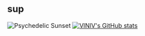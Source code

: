 ## sup

![Psychedelic Sunset](https://media.giphy.com/media/RfnQuPrBYOzpdh8yrh/giphy.gif)
[![VlNlV's GitHub stats](https://github-readme-stats.vercel.app/api?username=VlNlV)](https://github.com/VlNlV/github-readme-stats)






<!--
**VlNlV/VlNlV** is a ✨ _special_ ✨ repository because its `README.md` (this file) appears on your GitHub profile.

Here are some ideas to get you started:

- 🔭 I’m currently working on ...
- 🌱 I’m currently learning ...
- 👯 I’m looking to collaborate on ...
- 🤔 I’m looking for help with ...
- 💬 Ask me about ...
- 📫 How to reach me: ...
- 😄 Pronouns: ...
- ⚡ Fun fact: ...
-->
